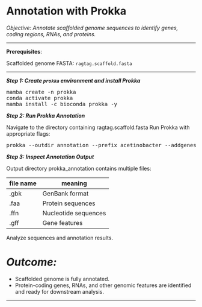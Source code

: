 # Annotation with Prokka

*Objective:
Annotate scaffolded genome sequences to identify genes, coding regions, RNAs, and proteins.*

---

**Prerequisites**:

Scaffolded genome FASTA: `ragtag.scaffold.fasta`


---

***Step 1: Create `prokka` environment and install Prokka***

<pre>mamba create -n prokka
conda activate prokka
mamba install -c bioconda prokka -y </pre>


***Step 2: Run Prokka Annotation***

Navigate to the directory containing ragtag.scaffold.fasta 
Run Prokka with appropriate flags:

<pre>prokka --outdir annotation --prefix acetinobacter --addgenes --locustag PROKKA --cpus 2 --norrna --notrna ragtag_output/ragtag.scaffold.fasta </pre>


***Step 3: Inspect Annotation Output***

Output directory prokka_annotation contains multiple files:

| file name | meaning |
|----|----|
| .gbk | GenBank format |
| .faa | Protein sequences |
| .ffn | Nucleotide sequences |
| .gff | Gene features |


Analyze sequences and annotation results.

# *Outcome:*

- Scaffolded genome is fully annotated.
- Protein-coding genes, RNAs, and other genomic features are identified and ready for downstream analysis.

---
